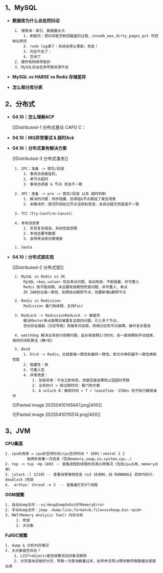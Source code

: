 ## 1、MySQL

-  **数据库为什么会忽然抖动**

		1. 慢查询：索引、数据量太大
			1. 刷脏页：把内存脏页刷回磁盘的过程，innodb_max_dirty_pages_pct 可控制比例页
			2. redo log满了：系统会停止更新，危矣！
			3. 内存不足了：
			4. 空闲了
		2. 硬件和网络导致的
		3. MySQL后台任务导致资源不足

-  **MySQL vs HABSE vs Redis 存储差异**

-  **怎么做分库分表**


## 2、分布式

-  **04.10｜怎么理解ACP**

	[[Distributed-1  分布式基论 CAP]]
	C：

-  **04.10｜MQ异常重试 & 超时Ack**

-  **04.10｜分布式事务解决方案**

	[[Distributed-3 分布式事务]]
	
		1. 2PC：准备 -> 提交/回滚
			1. 事务协调者挂机，
			2. 单节点超时
			3. 事务协调者 & 节点 状态不一致
			   
		2. 3PC：准备 -> pre -> 提交/回滚 以及 超时机制
			1. 解决的问题：同步阻塞、协调组&节点都挂了某些场景
			2. 未解决的：提交阶段如过节点没收到信息，会自动提交而造成不一致
		
		3. TCC（Try-Confirm-Cancel）
		   
		4. 本地消息表
			1. 实现复杂度高、系统性能受限
			2. 本地还要写数据
			3. 会带来消息扫表慢查
		
		1. Seata

-  **04.10｜分布式锁实现**

	[[Distributed-2 分布式锁]]
	
		1. MySQL vs Redis vs ZK
			MySQL <key,value> 存在单点问题、自动失效、不能阻塞、非可重入
			Redis 锁不能续期、未设置有效期而死锁问题、非可重入、单点
			ZK ZAB协议强一致性、到期自动删除节点，但要新增&删除节点
		
		2. Redis vs Redission
			Redission 看门狗续期、支持Fair
			
		3. RedLock -> RedissionRedLock -> 被废弃
			解决Master单点故障后被重复加锁的问题，引入多个节点，
			但也存在脑裂（分区导致）而被多次加锁、网络分区和节点故障、操作复杂更高
			
		4. watchdog 解决业务执行续期问题，延长有效期1/3时间，会一直续期到手动结束，用的时间轮算法（槽+轮）
		    
		5. Bond
			1. Etcd -> Redis，也就是强一致性到最终一致性，即允许两机器不一致性换取性能
			2. 阻塞性：锁
			3. 可重入性
			4. 异常场景：
				1. 加锁异常：不会立即失败，而是回查结果防止因超时导致
				2. 业务执行 > 锁过期时间：看门狗方案
				3. A unlock B：解锁时间 > T + leaseTime -150ms 则不执行解锁操作

	 ![[Pasted image 20250410145647.png|400]]
	 
	 
	![[Pasted image 20250410115514.png|400]]

## 3、JVM
 
  **CPU飙高**

	1. cpu利用率 = cpu非空闲时间/cpu空闲时间 * 100%｜vmstat 2 2 
              每两秒收集一次信息（包括memory,swap,io,system,cpu..）
	2. top -> top -Hp 1893 -- 查看进程到线程的资源占用情况（包括cpu占用，memory占用）
	3. jstack -l 12345 -- 查看线程堆栈信息 nid 16进制，如 RUNNABLE 具体代码行、deadlock（死锁
	4.  arthas: thread -n 3  -- 查看最忙的3个线程


**OOM频繁**

	1. 自动dump文件：-xx:HeapDumpOnOutOfMemoryError 
	2. 手动dump文件：jmap -dump:live,format=b,file=xxxheap.bin <pid>
	3. MAT(Memory Analysic Tool) 内存分析
         1. 死锁
         2. 大对象


**FullGC频繁**

    1. dump & 分析内存情况
    2. 大对象是否存在？
        1. LIST<object>是否频繁添加对象没移除
        2. 分页查询没做好分页，导致一次查询数量过多，如传参没带id等参数导致数据全部搂出来
